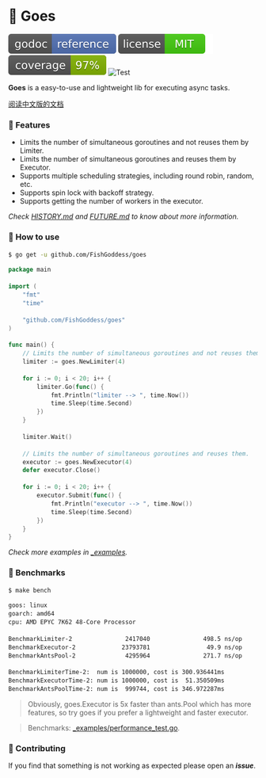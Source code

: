 # 🦉 Goes

[![Go Doc](_icons/godoc.svg)](https://pkg.go.dev/github.com/FishGoddess/goes)
[![License](_icons/license.svg)](https://opensource.org/licenses/MIT)
[![Coverage](_icons/coverage.svg)](./_icons/coverage.svg)
![Test](https://github.com/FishGoddess/goes/actions/workflows/test.yml/badge.svg)

**Goes** is a easy-to-use and lightweight lib for executing async tasks.

[阅读中文版的文档](./README.md)

### 🥇 Features

* Limits the number of simultaneous goroutines and not reuses them by Limiter.
* Limits the number of simultaneous goroutines and reuses them by Executor.
* Supports multiple scheduling strategies, including round robin, random, etc.
* Supports spin lock with backoff strategy.
* Supports getting the number of workers in the executor.

_Check [HISTORY.md](./HISTORY.md) and [FUTURE.md](./FUTURE.md) to know about more information._

### 🚀 How to use

```bash
$ go get -u github.com/FishGoddess/goes
```

```go
package main

import (
	"fmt"
	"time"

	"github.com/FishGoddess/goes"
)

func main() {
	// Limits the number of simultaneous goroutines and not reuses them.
	limiter := goes.NewLimiter(4)

	for i := 0; i < 20; i++ {
		limiter.Go(func() {
			fmt.Println("limiter --> ", time.Now())
			time.Sleep(time.Second)
		})
	}

	limiter.Wait()

	// Limits the number of simultaneous goroutines and reuses them.
	executor := goes.NewExecutor(4)
	defer executor.Close()

	for i := 0; i < 20; i++ {
		executor.Submit(func() {
			fmt.Println("executor --> ", time.Now())
			time.Sleep(time.Second)
		})
	}
}
```

_Check more examples in [_examples](./_examples)._

### 🔨 Benchmarks

```bash
$ make bench
```

```bash
goos: linux
goarch: amd64
cpu: AMD EPYC 7K62 48-Core Processor

BenchmarkLimiter-2               2417040               498.5 ns/op            24 B/op          1 allocs/op
BenchmarkExecutor-2             23793781                49.9 ns/op             0 B/op          0 allocs/op
BenchmarkAntsPool-2              4295964               271.7 ns/op             0 B/op          0 allocs/op

BenchmarkLimiterTime-2:  num is 1000000, cost is 300.936441ms
BenchmarkExecutorTime-2: num is 1000000, cost is  51.350509ms
BenchmarkAntsPoolTime-2: num is  999744, cost is 346.972287ms
```

> Obviously, goes.Executor is 5x faster than ants.Pool which has more features, so try goes if you prefer a lightweight and faster executor.

> Benchmarks: [_examples/performance_test.go](./_examples/performance_test.go).

### 👥 Contributing

If you find that something is not working as expected please open an _**issue**_.
